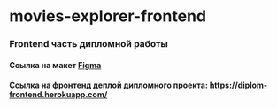 # movies-explorer-frontend

### Frontend часть дипломной работы

#### Ссылка на макет [Figma](https://u3302489.ct.sendgrid.net/ls/click?upn=5jn-2BNVr6mWrJbcZ1z4kro7M6z5QR1ou6Ifo3fveA4sjlQHxf6nhkKvogrbkucEe6urFZ-2FiBavuxKrIJxnsZTemhPNUB1N3Zs1Cjmezz0j6tVUVFpl8j5jq2vHStpioqtOHcl64C22ofS19Cv5NVuwI-2Bf-2FxhelO8MnVtCvCU6nrQy-2BMOraIZHyjRFO84MKOicy2zdGH5UPvFH9wP08mnpbw-2Bhn5hlS9Xh9sxgW4NeORSzaYJdZDrytsnhIE9JCGfObloss6Kf6-2BJcIL5LkXVAuv02bsj2gXdyPF4KDCDbI-2Bo-3DEoxf_8EMTBiSUj-2B5zC-2BH6cRZvBAcPm82K5PMVhJDuYViclUVlD-2FuKrCLe-2Fx-2FXEmIRtERyrQ5-2F4jgcRuzvhV5nZaLPPGAjrTZPuxkEH8K6xVHQknMqYUrz7OsG3IZb-2FaSq1fVdKpHQLQLpM-2BZ2eN5Ps-2B6E1lpbBVudUqKMhNLX3VT1TOxtbQyTDWhbgsFJnbqKlbrUUyXR1-2FafyrAIruBX35LR3YYFCSPdELwrUHIJCpPCnxxLT2SS2EMamtj2t-2FqFbt-2BC) 

#### Ссылка на фронтенд деплой дипломного проекта: https://diplom-frontend.herokuapp.com/